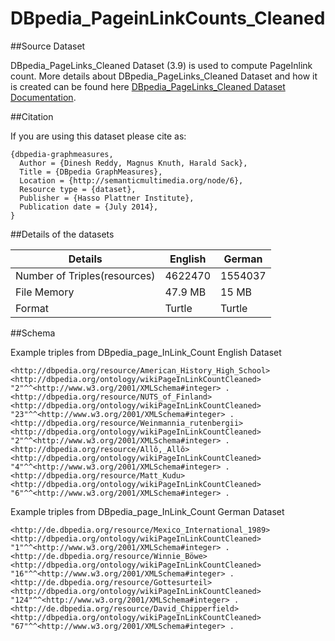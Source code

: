 DBpedia_PageinLinkCounts_Cleaned
================================

##Source Dataset


DBpedia_PageLinks_Cleaned Dataset (3.9) is used to compute PageInlink count. More details about DBpedia_PageLinks_Cleaned Dataset and how it is created can be found here [DBpedia_PageLinks_Cleaned Dataset Documentation](http://semanticmultimedia.org/node/6).

##Citation

If you are using this dataset please cite as:

```
{dbpedia-graphmeasures,
  Author = {Dinesh Reddy, Magnus Knuth, Harald Sack},
  Title = {DBpedia GraphMeasures},
  Location = {http://semanticmultimedia.org/node/6},
  Resource type = {dataset},
  Publisher = {Hasso Plattner Institute},
  Publication date = {July 2014},
}
```

##Details of the datasets


Details | English | German
------- | ------- | ------
Number of Triples(resources) | 4622470 | 1554037
File Memory | 47.9 MB | 15 MB
Format | Turtle | Turtle

##Schema 

Example triples from DBpedia_page_InLink_Count English Dataset
```
<http://dbpedia.org/resource/American_History_High_School> <http://dbpedia.org/ontology/wikiPageInLinkCountCleaned> "2"^^<http://www.w3.org/2001/XMLSchema#integer> .
<http://dbpedia.org/resource/NUTS_of_Finland> <http://dbpedia.org/ontology/wikiPageInLinkCountCleaned> "23"^^<http://www.w3.org/2001/XMLSchema#integer> .
<http://dbpedia.org/resource/Weinmannia_rutenbergii> <http://dbpedia.org/ontology/wikiPageInLinkCountCleaned> "2"^^<http://www.w3.org/2001/XMLSchema#integer> .
<http://dbpedia.org/resource/Allô,_Allô> <http://dbpedia.org/ontology/wikiPageInLinkCountCleaned> "4"^^<http://www.w3.org/2001/XMLSchema#integer> .
<http://dbpedia.org/resource/Matt_Kudu> <http://dbpedia.org/ontology/wikiPageInLinkCountCleaned> "6"^^<http://www.w3.org/2001/XMLSchema#integer> .
```


Example triples from DBpedia_page_InLink_Count German Dataset
```
<http://de.dbpedia.org/resource/Mexico_International_1989> <http://dbpedia.org/ontology/wikiPageInLinkCountCleaned> "1"^^<http://www.w3.org/2001/XMLSchema#integer> .
<http://de.dbpedia.org/resource/Winnie_Böwe> <http://dbpedia.org/ontology/wikiPageInLinkCountCleaned> "16"^^<http://www.w3.org/2001/XMLSchema#integer> .
<http://de.dbpedia.org/resource/Gottesurteil> <http://dbpedia.org/ontology/wikiPageInLinkCountCleaned> "124"^^<http://www.w3.org/2001/XMLSchema#integer> .
<http://de.dbpedia.org/resource/David_Chipperfield> <http://dbpedia.org/ontology/wikiPageInLinkCountCleaned> "67"^^<http://www.w3.org/2001/XMLSchema#integer> .
```
